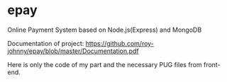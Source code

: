 # epay
Online Payment System based on Node.js(Express) and MongoDB

Documentation of project: https://github.com/roy-johnny/epay/blob/master/Documentation.pdf

Here is only the code of my part and the necessary PUG files from front-end.
